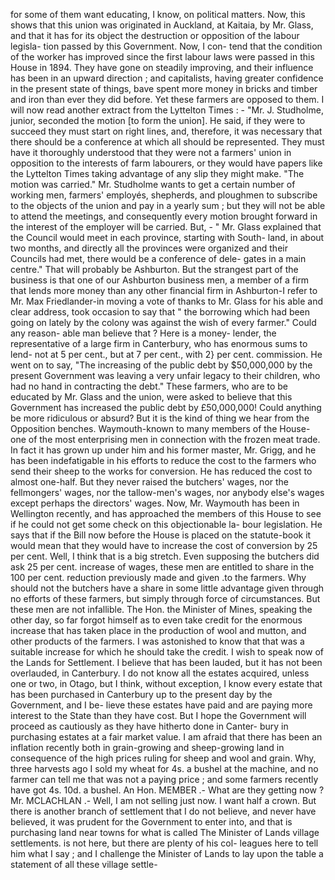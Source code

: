 for some of them want educating, I know, on political matters. Now, this shows that this union was originated in Auckland, at Kaitaia, by Mr. Glass, and that it has for its object the destruction or opposition of the labour legisla- tion passed by this Government. Now, I con- tend that the condition of the worker has improved since the first labour laws were passed in this House in 1894. They have gone on steadily improving, and their influence has been in an upward direction ; and capitalists, having greater confidence in the present state of things, bave spent more money in bricks and timber and iron than ever they did before. Yet these farmers are opposed to them. I will now read another extract from the Lyttelton Times : - "Mr. J. Studholme, junior, seconded the motion [to form the union]. He said, if they were to succeed they must start on right lines, and, therefore, it was necessary that there should be a conference at which all should be represented. They must have it thoroughly understood that they were not a farmers' union in opposition to the interests of farm labourers, or they would have papers like the Lyttelton Times taking advantage of any slip they might make. "The motion was carried." Mr. Studholme wants to get a certain number of working men, farmers' employés, shepherds, and ploughmen to subscribe to the objects of the union and pay in a yearly sum ; but they will not be able to attend the meetings, and consequently every motion brought forward in the interest of the employer will be carried. But, - " Mr. Glass explained that the Council would meet in each province, starting with South- land, in about two months, and directly all the provinces were organized and their Councils had met, there would be a conference of dele- gates in a main centre." That will probably be Ashburton. But the strangest part of the business is that one of our Ashburton business men, a member of a firm that lends more money than any other financial firm in Ashburton-I refer to Mr. Max Friedlander-in moving a vote of thanks to Mr. Glass for his able and clear address, took occasion to say that " the borrowing which had been going on lately by the colony was against the wish of every farmer." Could any reason- able man believe that ? Here is a money- lender, the representative of a large firm in Canterbury, who has enormous sums to lend- not at 5 per cent., but at 7 per cent., with 2} per cent. commission. He went on to say, "The increasing of the public debt by $50,000,000 by the present Government was leaving a very unfair legacy to their children, who had no hand in contracting the debt." These farmers, who are to be educated by Mr. Glass and the union, were asked to believe that this Government has increased the public debt by £50,000,000! Could anything be more ridiculous or absurd? But it is the kind of thing we hear from the Opposition benches. Waymouth-known to many members of the House-one of the most enterprising men in connection with the frozen meat trade. In fact it has grown up under him and his former master, Mr. Grigg, and he has been indefatigable in his efforts to reduce the cost to the farmers who send their sheep to the works for conversion. He has reduced the cost to almost one-half. But they never raised the butchers' wages, nor the fellmongers' wages, nor the tallow-men's wages, nor anybody else's wages except perhaps the directors' wages. Now, Mr. Waymouth has been in Wellington recently, and has approached the members of this House to see if he could not get some check on this objectionable la- bour legislation. He says that if the Bill now before the House is placed on the statute-book it would mean that they would have to increase the cost of conversion by 25 per cent. Well, I think that is a big stretch. Even supposing the butchers did ask 25 per cent. increase of wages, these men are entitled to share in the 100 per cent. reduction previously made and given .to the farmers. Why should not the butchers have a share in some little advantage given through no efforts of these farmers, but simply through force of circumstances. But these men are not infallible. The Hon. the Minister of Mines, speaking the other day, so far forgot himself as to even take credit for the enormous increase that has taken place in the production of wool and mutton, and other products of the farmers. I was astonished to know that that was a suitable increase for which he should take the credit. I wish to speak now of the Lands for Settlement. I believe that has been lauded, but it has not been overlauded, in Canterbury. I do not know all the estates acquired, unless one or two, in Otago, but I think, without exception, I know every estate that has been purchased in Canterbury up to the present day by the Government, and I be- lieve these estates have paid and are paying more interest to the State than they have cost. But I hope the Government will proceed as cautiously as they have hitherto done in Canter- bury in purchasing estates at a fair market value. I am afraid that there has been an inflation recently both in grain-growing and sheep-growing land in consequence of the high prices ruling for sheep and wool and grain. Why, three harvests ago I sold my wheat for 4s. a bushel at the machine, and no farmer can tell me that was not a paying price ; and some farmers recently have got 4s. 10d. a bushel. An Hon. MEMBER .- What are they getting now ? Mr. MCLACHLAN .- Well, I am not selling just now. I want half a crown. But there is another branch of settlement that I do not believe, and never have believed, it was prudent for the Government to enter into, and that is purchasing land near towns for what is called The Minister of Lands village settlements. is not here, but there are plenty of his col- leagues here to tell him what I say ; and I challenge the Minister of Lands to lay upon the table a statement of all these village settle- 